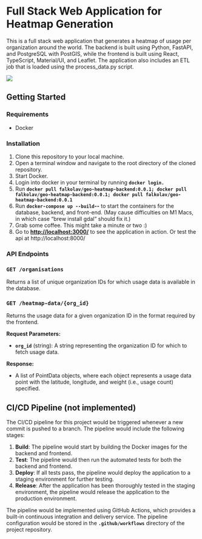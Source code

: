 # **Full Stack Web Application for Heatmap Generation**

This is a full stack web application that generates a heatmap of usage per organization around the world. The backend is built using Python, FastAPI, and PostgreSQL with PostGIS, while the frontend is built using React, TypeScript, Material/UI, and Leaflet. The application also includes an ETL job that is loaded using the process_data.py script.

![](https://github.com/falkolav/Geo-Heatmap/blob/main/demo.gif)

## **Getting Started**

### **Requirements**

- Docker

### **Installation**

1. Clone this repository to your local machine.
2. Open a terminal window and navigate to the root directory of the cloned repository.
3. Start Docker.
4. Login into docker in your terminal by running **`docker login.`**
5. Run **`docker pull falkolav/geo-heatmap-backend:0.0.1; docker pull falkolav/geo-heatmap-backend:0.0.1; docker pull falkolav/geo-heatmap-backend:0.0.1`** 
6. Run **`docker-compose up --build`--** to start the containers for the database, backend, and front-end. (May cause difficulties on M1 Macs, in which case “brew install gdal” should fix it.)
7. Grab some coffee. This might take a minute or two :)
8. Go to **[http://localhost:3000/](http://localhost:3000/)** to see the application in action. Or test the api at http://localhost:8000/

### **API Endpoints**

### **`GET /organisations`**

Returns a list of unique organization IDs for which usage data is available in the database.

### **`GET /heatmap-data/{org_id}`**

Returns the usage data for a given organization ID in the format required by the frontend.

**Request Parameters:**

- **`org_id`** (string): A string representing the organization ID for which to fetch usage data.

**Response:**

- A list of PointData objects, where each object represents a usage data point with the latitude, longitude, and weight (i.e., usage count) specified.

## **CI/CD Pipeline (not implemented)**

The CI/CD pipeline for this project would be triggered whenever a new commit is pushed to a branch. The pipeline would include the following stages:

1. **Build**: The pipeline would start by building the Docker images for the backend and frontend.
2. **Test**: The pipeline would then run the automated tests for both the backend and frontend.
3. **Deploy**: If all tests pass, the pipeline would deploy the application to a staging environment for further testing.
4. **Release**: After the application has been thoroughly tested in the staging environment, the pipeline would release the application to the production environment.

The pipeline would be implemented using GitHub Actions, which provides a built-in continuous integration and delivery service. The pipeline configuration would be stored in the **`.github/workflows`** directory of the project repository.
